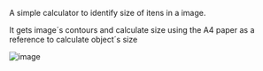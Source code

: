 A simple calculator to identify size of itens in a image.

It gets image´s contours and calculate size using the A4 paper as a reference to calculate object´s size

![image](https://github.com/user-attachments/assets/11c5b6cc-a8b6-49c0-9612-c5c1241c92e0)

